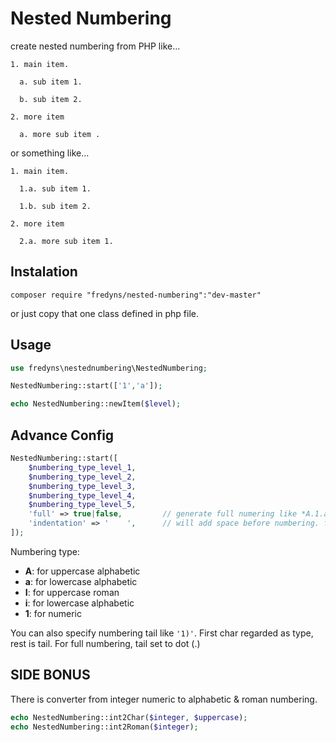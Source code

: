 Nested Numbering
================

create nested numbering from PHP like...

```
1. main item.

  a. sub item 1.
 
  b. sub item 2.
  
2. more item

  a. more sub item .
```

or something like...

```
1. main item.

  1.a. sub item 1.
 
  1.b. sub item 2.
  
2. more item

  2.a. more sub item 1.
```



## Instalation
```
composer require "fredyns/nested-numbering":"dev-master"    
```
or just copy that one class defined in php file.


## Usage

```php
use fredyns\nestednumbering\NestedNumbering;

NestedNumbering::start(['1','a']);

echo NestedNumbering::newItem($level);
```


## Advance Config

```php
NestedNumbering::start([
    $numbering_type_level_1,
    $numbering_type_level_2,
    $numbering_type_level_3,
    $numbering_type_level_4,
    $numbering_type_level_5,
    'full' => true|false,         // generate full numering like *A.1.a*
    'indentation' => '    ',      // will add space before numbering. false for none.
]);
```

Numbering type:
- **A**: for uppercase alphabetic
- **a**: for lowercase alphabetic
- **I**: for uppercase roman
- **i**: for lowercase alphabetic
- **1**: for numeric

You can also specify numbering tail like ```'1)'```.  First char regarded as type, rest is tail.
For full numbering, tail set to dot (.)


## SIDE BONUS
There is converter from integer numeric to alphabetic & roman numbering.
```php
echo NestedNumbering::int2Char($integer, $uppercase);
echo NestedNumbering::int2Roman($integer);
```

